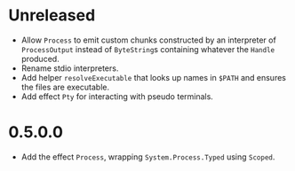 # Unreleased

* Allow `Process` to emit custom chunks constructed by an interpreter of `ProcessOutput` instead of `ByteString`s
  containing whatever the `Handle` produced.
* Rename stdio interpreters.
* Add helper `resolveExecutable` that looks up names in `$PATH` and ensures the files are executable.
* Add effect `Pty` for interacting with pseudo terminals.

# 0.5.0.0

* Add the effect `Process`, wrapping `System.Process.Typed` using `Scoped`.
